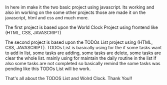 In here im make it the two basic project using javascript. 
Its working and also im working on the some other projects those are made it on the javascript, html and css and much more.

The first project is based upon the World Clock Project using frontend like (HTML, CSS, JAVASCRIPT)

The second project is based upon the TODOs List project using (HTML, CSS, JAVASCRIPT). 
TODOs List is basically using for the if some tasks want to add in list, some tasks are adding, 
some tasks are delete, some tasks are clear the whole list. 
mainly using for maintain the daily routine in the list if also some tasks are not completed 
so basically remind the some tasks was pending like this TODOs List will be work.

That's all about the TODOS List and Wolrd Clock. Thank You!!
